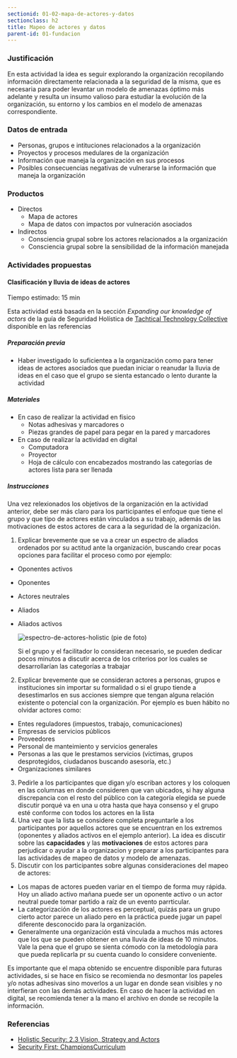 ```yaml
---
sectionid: 01-02-mapa-de-actores-y-datos
sectionclass: h2
title: Mapeo de actores y datos
parent-id: 01-fundacion
---
```

### Justificación
En esta actividad la idea es seguir explorando la organización recopilando información directamente relacionada a la seguridad de la misma, que es necesaria para poder levantar un modelo de amenazas óptimo más adelante y resulta un insumo valioso para estudiar la evolución de la organización, su entorno y los cambios en el modelo de amenazas correspondiente.

### Datos de entrada
* Personas, grupos e intituciones relacionados a la organización
* Proyectos y procesos medulares de la organización
* Información que maneja la organización en sus procesos
* Posibles consecuencias negativas de vulnerarse la información que maneja la organización

### Productos
* Directos
  * Mapa de actores
  * Mapa de datos con impactos por vulneración asociados
* Indirectos
  * Consciencia grupal sobre los actores relacionados a la organización
  * Consciencia grupal sobre la sensibilidad de la información manejada

### Actividades propuestas

#### Clasificación y lluvia de ideas de actores
Tiempo estimado: 15 min

Esta actividad está basada en la sección *Expanding our knowledge of actors* de la guía de Seguridad Holística de [Tachtical Technology Collective](https://tacticaltech.org/) disponible en las referencias

##### Preparación previa
* Haber investigado lo suficientea a la organización como para tener ideas de actores asociados que puedan iniciar o reanudar la lluvia de ideas en el caso que el grupo se sienta estancado o lento durante la actividad

##### Materiales
* En caso de realizar la actividad en físico
  * Notas adhesivas y marcadores o
  * Piezas grandes de papel para pegar en la pared y marcadores
* En caso de realizar la actividad en digital
  * Computadora
  * Proyector
  * Hoja de cálculo con encabezados mostrando las categorías de actores lista para ser llenada

##### Instrucciones
Una vez relexionados los objetivos de la organización en la actividad anterior, debe ser más claro para los participantes el enfoque que tiene el grupo y que tipo de actores están vinculados a su trabajo, además de las motivaciones de estos actores de cara a la seguridad de la organización.

1. Explicar brevemente que se va a crear un espectro de aliados ordenados por su actitud ante la organización, buscando crear pocas opciones para facilitar el proceso como por ejemplo:
  * Oponentes activos
  * Oponentes
  * Actores neutrales
  * Aliados
  * Aliados activos

    ![espectro-de-actores-holistic](https://holistic-security.tacticaltech.org/ckeditor_assets/pictures/24/content_spectrumallies.png)
    (pie de foto)

    Si el grupo y el facilitador lo consideran necesario, se pueden dedicar pocos minutos a discutir acerca de los criterios por los cuales se desarrollarían las categorías a trabajar
2. Explicar brevemente que se consideran actores a personas, grupos e instituciones sin importar su formalidad o si el grupo tiende a desestimarlos en sus acciones siempre que tengan alguna relación existente o potencial con la organización. Por ejemplo es buen hábito no olvidar actores como:
  * Entes reguladores (impuestos, trabajo, comunicaciones)
  * Empresas de servicios públicos
  * Proveedores
  * Personal de manteimiento y servicios generales
  * Personas a las que le prestamos servicios (víctimas, grupos desprotegidos, ciudadanos buscando asesoría, etc.)
  * Organizaciones similares
3. Pedirle a los participantes que digan y/o escriban actores y los coloquen en las columnas en donde consideren que van ubicados, si hay alguna discrepancia con el resto del público con la categoría elegida se puede discutir porqué va en una u otra hasta que haya consenso y el grupo esté conforme con todos los actores en la lista
4. Una vez que la lista se considere completa preguntarle a los participantes por aquellos actores que se encuentran en los extremos (oponentes y aliados activos en el ejemplo anterior). La idea es discutir sobre las **capacidades** y las **motivaciones** de estos actores para perjudicar o ayudar a la organizacion y preparar a los participantes para las actividades de mapeo de datos y modelo de amenazas.
5. Discutir con los participantes sobre algunas consideraciones del mapeo de actores:
  * Los mapas de actores pueden variar en el tiempo de forma muy rápida. Hoy un aliado activo mañana puede ser un oponente activo o un actor neutral puede tomar partido a raíz de un evento parrticular.
  * La categorización de los actores es perceptual, quizás para un grupo cierto actor parece un aliado pero en la práctica puede jugar un papel diferente desconocido para la organización.
  * Generalmente una organización está vinculada a muchos más actores que los que se pueden obtener en una lluvia de ideas de 10 minutos. Vale la pena que el grupo se sienta cómodo con la metodología para que pueda replicarla pr su cuenta cuando lo considere conveniente.

Es importante que el mapa obtenido se encuentre disponible para futuras actividades, si se hace en físico se recomienda no desmontar los papeles y/o notas adhesivas sino moverlos a un lugar en donde sean visibles y no interfieran con las demás actividades. En caso de hacer la actividad en digital, se recomienda tener a la mano el archivo en donde se recopile la información.

### Referencias
* [Holistic Security: 2.3 Vision, Strategy and Actors](https://holistic-security.tacticaltech.org/chapters/explore/2-3-vision-strategy-and-actors)
* [Security First: ChampionsCurriculum](https://github.com/securityfirst/championscurriculum/blob/master/communications.md)
